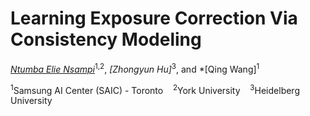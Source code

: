# Learning Exposure Correction Via Consistency Modeling

*[Ntumba Elie Nsampi](https://elientumba2019.github.io/)*<sup>1,2</sup>, 
*[Zhongyun Hu]*<sup>3</sup>, 
and *[Qing Wang]<sup>1</sup>

<sup>1</sup>Samsung AI Center (SAIC) - Toronto &nbsp;&nbsp;  <sup>2</sup>York University  &nbsp;&nbsp;  <sup>3</sup>Heidelberg University
